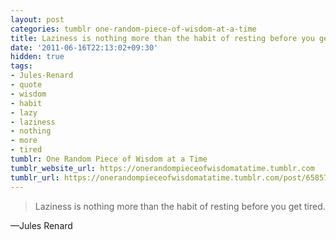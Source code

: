 ```yaml
---
layout: post
categories: tumblr one-random-piece-of-wisdom-at-a-time
title: Laziness is nothing more than the habit of resting before you get tired.
date: '2011-06-16T22:13:02+09:30'
hidden: true
tags:
- Jules-Renard
- quote
- wisdom
- habit
- lazy
- laziness
- nothing
- more
- tired
tumblr: One Random Piece of Wisdom at a Time
tumblr_website_url: https://onerandompieceofwisdomatatime.tumblr.com
tumblr_url: https://onerandompieceofwisdomatatime.tumblr.com/post/6585784007/laziness-is-nothing-more-than-the-habit-of-resting
---
```

> Laziness is nothing more than the habit of resting before you get tired.

—Jules Renard
